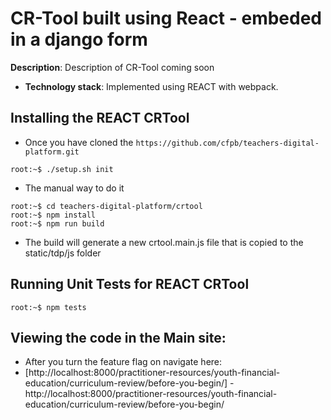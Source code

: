 # CR-Tool built using React - embeded in a django form

**Description**:  Description of CR-Tool coming soon

  - **Technology stack**: Implemented using REACT with webpack.

## Installing the REACT CRTool
- Once you have cloned the ```https://github.com/cfpb/teachers-digital-platform.git``` 
```console
root:~$ ./setup.sh init
``` 
- The manual way to do it
```console
root:~$ cd teachers-digital-platform/crtool
root:~$ npm install
root:~$ npm run build
``` 
- The build will generate a new crtool.main.js file that is copied to the static/tdp/js folder

## Running Unit Tests for REACT CRTool
```console
root:~$ npm tests
``` 

## Viewing the code in the Main site:
- After you turn the feature flag on navigate here:
 - [http://localhost:8000/practitioner-resources/youth-financial-education/curriculum-review/before-you-begin/] - http://localhost:8000/practitioner-resources/youth-financial-education/curriculum-review/before-you-begin/